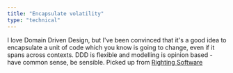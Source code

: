 ```yaml
---
title: "Encapsulate volatility"
type: "technical"
---
```


I love Domain Driven Design, but I've been convinced that it's a good idea to encapsulate a unit of code which you know is going to change, even if it spans across contexts. DDD is flexible and modelling is opinion based - have common sense, be sensible. Picked up from [Righting Software](https://rightingsoftware.org)
